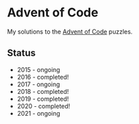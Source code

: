 # Advent of Code

My solutions to the [Advent of Code](https://adventofcode.com/) puzzles.

## Status

* 2015 - ongoing
* 2016 - completed!
* 2017 - ongoing
* 2018 - completed!
* 2019 - completed!
* 2020 - completed!
* 2021 - ongoing
